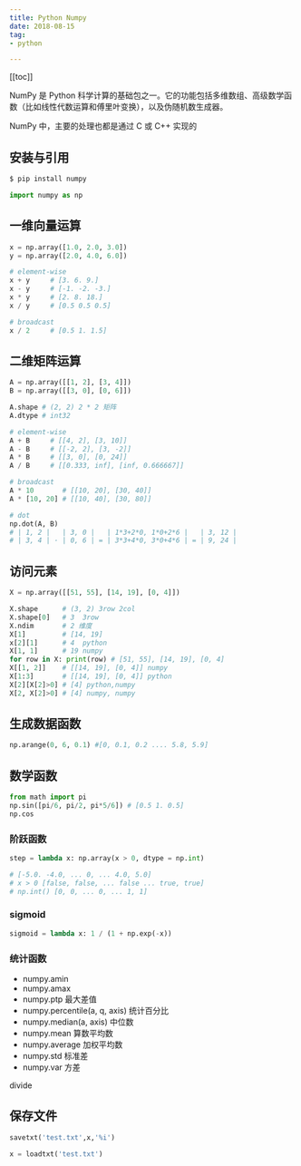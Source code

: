 ```yaml
---
title: Python Numpy
date: 2018-08-15
tag:
- python

---
```


[[toc]]

NumPy 是 Python 科学计算的基础包之一。它的功能包括多维数组、高级数学函数（比如线性代数运算和傅里叶变换），以及伪随机数生成器。

NumPy 中，主要的处理也都是通过 C 或 C++ 实现的

## 安装与引用

``` bash
$ pip install numpy
```

```python
import numpy as np 
```

## 一维向量运算

``` python
x = np.array([1.0, 2.0, 3.0])
y = np.array([2.0, 4.0, 6.0])

# element-wise
x + y     # [3. 6. 9.]
x - y     # [-1. -2. -3.]
x * y     # [2. 8. 18.]
x / y     # [0.5 0.5 0.5]

# broadcast
x / 2     # [0.5 1. 1.5]
```

## 二维矩阵运算

``` python
A = np.array([[1, 2], [3, 4]])
B = np.array([[3, 0], [0, 6]])

A.shape # (2, 2) 2 * 2 矩阵
A.dtype # int32

# element-wise
A + B     # [[4, 2], [3, 10]]
A - B     # [[-2, 2], [3, -2]]
A * B     # [[3, 0], [0, 24]]
A / B     # [[0.333, inf], [inf, 0.666667]]

# broadcast
A * 10       # [[10, 20], [30, 40]]
A * [10, 20] # [[10, 40], [30, 80]]

# dot
np.dot(A, B) 
# | 1, 2 |   | 3, 0 |   | 1*3+2*0, 1*0+2*6 |   | 3, 12 |
# | 3, 4 | · | 0, 6 | = | 3*3+4*0, 3*0+4*6 | = | 9, 24 |


```

## 访问元素

```python
X = np.array([[51, 55], [14, 19], [0, 4]])

X.shape      # (3, 2) 3row 2col
X.shape[0]   # 3  3row
X.ndim       # 2 维度
X[1]         # [14, 19]
x[2][1]      # 4  python
X[1, 1]      # 19 numpy
for row in X: print(row) # [51, 55], [14, 19], [0, 4]
X[[1, 2]]    # [[14, 19], [0, 4]] numpy
X[1:3]       # [[14, 19], [0, 4]] python
X[2][X[2]>0] # [4] python,numpy
X[2, X[2]>0] # [4] numpy, numpy
```

## 生成数据函数

``` python
np.arange(0, 6, 0.1) #[0, 0.1, 0.2 .... 5.8, 5.9]
```


## 数学函数 

``` python
from math import pi
np.sin([pi/6, pi/2, pi*5/6]) # [0.5 1. 0.5]
np.cos
```

### 阶跃函数

``` python
step = lambda x: np.array(x > 0, dtype = np.int)

# [-5.0. -4.0, ... 0, ... 4.0, 5.0]
# x > 0 [false, false, ... false ... true, true]
# np.int() [0, 0, ... 0, ... 1, 1]
```

### sigmoid

``` python
sigmoid = lambda x: 1 / (1 + np.exp(-x))
```


### 统计函数

- numpy.amin
- numpy.amax
- numpy.ptp 最大差值
- numpy.percentile(a, q, axis) 统计百分比
- numpy.median(a, axis) 中位数
- numpy.mean 算数平均数
- numpy.average 加权平均数
- numpy.std 标准差
- numpy.var 方差


divide

## 保存文件 

``` py
savetxt('test.txt',x,'%i')

x = loadtxt('test.txt')
``` 